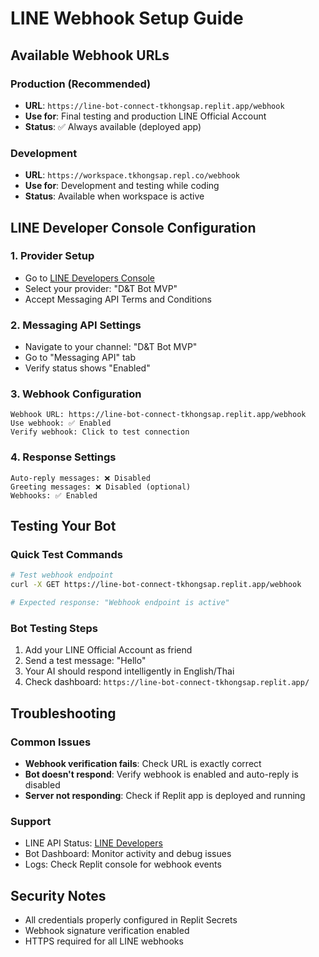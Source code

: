 # LINE Webhook Setup Guide

## Available Webhook URLs

### Production (Recommended)
- **URL**: `https://line-bot-connect-tkhongsap.replit.app/webhook`
- **Use for**: Final testing and production LINE Official Account
- **Status**: ✅ Always available (deployed app)

### Development  
- **URL**: `https://workspace.tkhongsap.repl.co/webhook`
- **Use for**: Development and testing while coding
- **Status**: Available when workspace is active

## LINE Developer Console Configuration

### 1. Provider Setup
- Go to [LINE Developers Console](https://developers.line.biz/console/)
- Select your provider: "D&T Bot MVP"
- Accept Messaging API Terms and Conditions

### 2. Messaging API Settings
- Navigate to your channel: "D&T Bot MVP"
- Go to "Messaging API" tab
- Verify status shows "Enabled"

### 3. Webhook Configuration
```
Webhook URL: https://line-bot-connect-tkhongsap.replit.app/webhook
Use webhook: ✅ Enabled
Verify webhook: Click to test connection
```

### 4. Response Settings
```
Auto-reply messages: ❌ Disabled
Greeting messages: ❌ Disabled (optional)
Webhooks: ✅ Enabled
```

## Testing Your Bot

### Quick Test Commands
```bash
# Test webhook endpoint
curl -X GET https://line-bot-connect-tkhongsap.replit.app/webhook

# Expected response: "Webhook endpoint is active"
```

### Bot Testing Steps
1. Add your LINE Official Account as friend
2. Send a test message: "Hello"
3. Your AI should respond intelligently in English/Thai
4. Check dashboard: `https://line-bot-connect-tkhongsap.replit.app/`

## Troubleshooting

### Common Issues
- **Webhook verification fails**: Check URL is exactly correct
- **Bot doesn't respond**: Verify webhook is enabled and auto-reply is disabled
- **Server not responding**: Check if Replit app is deployed and running

### Support
- LINE API Status: [LINE Developers](https://developers.line.biz/console/)
- Bot Dashboard: Monitor activity and debug issues
- Logs: Check Replit console for webhook events

## Security Notes
- All credentials properly configured in Replit Secrets
- Webhook signature verification enabled
- HTTPS required for all LINE webhooks